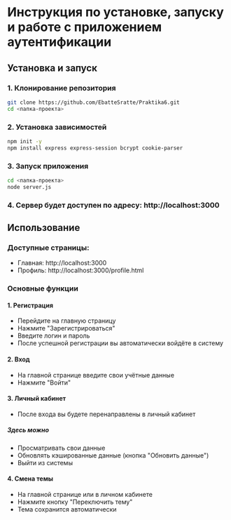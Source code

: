 # Инструкция по установке, запуску и работе с приложением аутентификации

## Установка и запуск

### 1. Клонирование репозитория
```bash
git clone https://github.com/EbatteSratte/Praktika6.git
cd <папка-проекта>
```
### 2. Установка зависимостей
```bash
npm init -y
npm install express express-session bcrypt cookie-parser
```
### 3. Запуск приложения
```bash
cd <папка-проекта>
node server.js
```
### 4. Сервер будет доступен по адресу: http://localhost:3000
## Использование
### Доступные страницы:
- Главная: http://localhost:3000
- Профиль: http://localhost:3000/profile.html
### Основные функции
#### 1. Регистрация
- Перейдите на главную страницу
- Нажмите "Зарегистрироваться"
- Введите логин и пароль
- После успешной регистрации вы автоматически войдёте в систему
#### 2. Вход
- На главной странице введите свои учётные данные
- Нажмите "Войти"
#### 3. Личный кабинет
- После входа вы будете перенаправлены в личный кабинет
##### Здесь можно
- Просматривать свои данные
- Обновлять кэшированные данные (кнопка "Обновить данные")
- Выйти из системы
#### 4. Смена темы
- На главной странице или в личном кабинете
- Нажмите кнопку "Переключить тему"
- Тема сохранится автоматически
